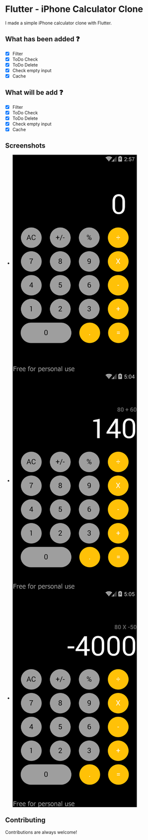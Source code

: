 
# Flutter - iPhone Calculator Clone
I made a simple iPhone calculator clone with Flutter.

##  What has been added :question:
- [x] Filter
- [x] ToDo Check
- [x] ToDo Delete
- [x] Check empty input
- [x] Cache

##  What will be add :question:
- [x] Filter
- [x] ToDo Check
- [x] ToDo Delete
- [x] Check empty input
- [x] Cache
## Screenshots
- <img align="center" width="400" height="700" src="screenshots/ss1.png">

- <img align="center" width="400" height="700" src="screenshots/ss2.png">

- <img align="center" width="400" height="700" src="screenshots/ss3.png">


## Contributing

Contributions are always welcome!
